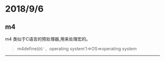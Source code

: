 # 2018/9/6
## m4
m4  类似于C语言的预处理器,用来处理宏的。
>m4define(`OS', `operating system')⇒OS⇒operating system

***